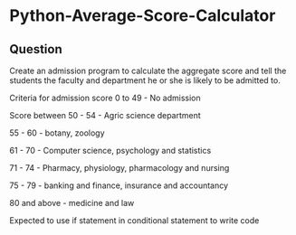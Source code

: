 # Python-Average-Score-Calculator

## Question
Create an admission program to calculate the aggregate score and tell the students the faculty and department he or she is likely to be admitted to.

Criteria for admission score
0 to 49 - No admission

Score between 50 - 54 - Agric science department

55 - 60 - botany, zoology

61 - 70 - Computer science, psychology and statistics

71 - 74 - Pharmacy, physiology, pharmacology and nursing

75 - 79 - banking and finance, insurance and accountancy

80 and above - medicine and law

Expected to use if statement in conditional statement to write code
